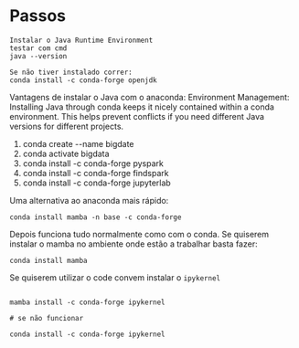 # Passos

```
Instalar o Java Runtime Environment
testar com cmd
java --version

Se não tiver instalado correr:
conda install -c conda-forge openjdk
```

Vantagens de instalar o Java com o anaconda:
Environment Management: Installing Java through conda keeps it nicely contained within a conda environment. This helps prevent conflicts if you need different Java versions for different projects.


1. conda create --name bigdate
2. conda activate bigdata
3. conda install -c conda-forge pyspark
4. conda install -c conda-forge findspark
4. conda install -c conda-forge jupyterlab


Uma alternativa ao anaconda mais rápido:
````
conda install mamba -n base -c conda-forge
````

Depois funciona tudo normalmente como com o conda. Se quiserem instalar o mamba no ambiente
onde estão a trabalhar basta fazer:

````
conda install mamba
````

Se quiserem utilizar o code convem instalar o ````ipykernel````

````

mamba install -c conda-forge ipykernel

# se não funcionar

conda install -c conda-forge ipykernel

````

